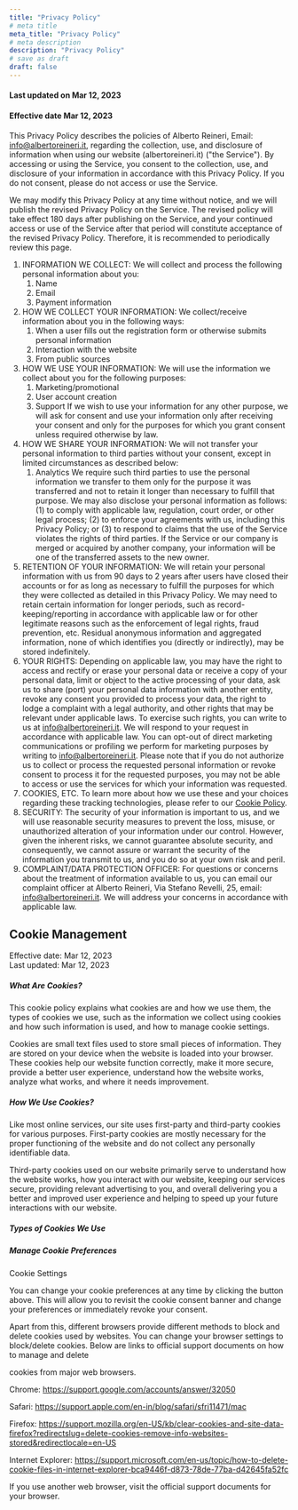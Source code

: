 ```yaml
---
title: "Privacy Policy"
# meta title
meta_title: "Privacy Policy"
# meta description
description: "Privacy Policy"
# save as draft
draft: false
---
```



#### Last updated on Mar 12, 2023
#### Effective date Mar 12, 2023

This Privacy Policy describes the policies of Alberto Reineri, Email: info@albertoreineri.it, regarding the collection, use, and disclosure of information when using our website (albertoreineri.it) ("the Service"). By accessing or using the Service, you consent to the collection, use, and disclosure of your information in accordance with this Privacy Policy. If you do not consent, please do not access or use the Service.

We may modify this Privacy Policy at any time without notice, and we will publish the revised Privacy Policy on the Service. The revised policy will take effect 180 days after publishing on the Service, and your continued access or use of the Service after that period will constitute acceptance of the revised Privacy Policy. Therefore, it is recommended to periodically review this page.

1.  INFORMATION WE COLLECT: We will collect and process the following personal information about you:
    1.  Name
    2.  Email
    3.  Payment information
2.  HOW WE COLLECT YOUR INFORMATION: We collect/receive information about you in the following ways:
    1.  When a user fills out the registration form or otherwise submits personal information
    2.  Interaction with the website
    3.  From public sources
3.  HOW WE USE YOUR INFORMATION: We will use the information we collect about you for the following purposes:
    1.  Marketing/promotional
    2.  User account creation
    3.  Support If we wish to use your information for any other purpose, we will ask for consent and use your information only after receiving your consent and only for the purposes for which you grant consent unless required otherwise by law.
4.  HOW WE SHARE YOUR INFORMATION: We will not transfer your personal information to third parties without your consent, except in limited circumstances as described below:
    1.  Analytics We require such third parties to use the personal information we transfer to them only for the purpose it was transferred and not to retain it longer than necessary to fulfill that purpose. We may also disclose your personal information as follows: (1) to comply with applicable law, regulation, court order, or other legal process; (2) to enforce your agreements with us, including this Privacy Policy; or (3) to respond to claims that the use of the Service violates the rights of third parties. If the Service or our company is merged or acquired by another company, your information will be one of the transferred assets to the new owner.
5.  RETENTION OF YOUR INFORMATION: We will retain your personal information with us from 90 days to 2 years after users have closed their accounts or for as long as necessary to fulfill the purposes for which they were collected as detailed in this Privacy Policy. We may need to retain certain information for longer periods, such as record-keeping/reporting in accordance with applicable law or for other legitimate reasons such as the enforcement of legal rights, fraud prevention, etc. Residual anonymous information and aggregated information, none of which identifies you (directly or indirectly), may be stored indefinitely.
6.  YOUR RIGHTS: Depending on applicable law, you may have the right to access and rectify or erase your personal data or receive a copy of your personal data, limit or object to the active processing of your data, ask us to share (port) your personal data information with another entity, revoke any consent you provided to process your data, the right to lodge a complaint with a legal authority, and other rights that may be relevant under applicable laws. To exercise such rights, you can write to us at info@albertoreineri.it. We will respond to your request in accordance with applicable law. You can opt-out of direct marketing communications or profiling we perform for marketing purposes by writing to info@albertoreineri.it. Please note that if you do not authorize us to collect or process the requested personal information or revoke consent to process it for the requested purposes, you may not be able to access or use the services for which your information was requested.
7.  COOKIES, ETC. To learn more about how we use these and your choices regarding these tracking technologies, please refer to our [Cookie Policy](https://privacypolicy.cookieyes.com/albertoreineri.it/privacy-policy).
8.  SECURITY: The security of your information is important to us, and we will use reasonable security measures to prevent the loss, misuse, or unauthorized alteration of your information under our control. However, given the inherent risks, we cannot guarantee absolute security, and consequently, we cannot assure or warrant the security of the information you transmit to us, and you do so at your own risk and peril.
9.  COMPLAINT/DATA PROTECTION OFFICER: For questions or concerns about the treatment of information available to us, you can email our complaint officer at Alberto Reineri, Via Stefano Revelli, 25, email: info@albertoreineri.it. We will address your concerns in accordance with applicable law.

Cookie Management
-------------------
Effective date: Mar 12, 2023\
Last updated: Mar 12, 2023

##### What Are Cookies?

This cookie policy explains what cookies are and how we use them, the types of cookies we use, such as the information we collect using cookies and how such information is used, and how to manage cookie settings.

Cookies are small text files used to store small pieces of information. They are stored on your device when the website is loaded into your browser. These cookies help our website function correctly, make it more secure, provide a better user experience, understand how the website works, analyze what works, and where it needs improvement.

##### How We Use Cookies?

Like most online services, our site uses first-party and third-party cookies for various purposes. First-party cookies are mostly necessary for the proper functioning of the website and do not collect any personally identifiable data.

Third-party cookies used on our website primarily serve to understand how the website works, how you interact with our website, keeping our services secure, providing relevant advertising to you, and overall delivering you a better and improved user experience and helping to speed up your future interactions with our website.

##### Types of Cookies We Use

##### Manage Cookie Preferences

Cookie Settings

You can change your cookie preferences at any time by clicking the button above. This will allow you to revisit the cookie consent banner and change your preferences or immediately revoke your consent.

Apart from this, different browsers provide different methods to block and delete cookies used by websites. You can change your browser settings to block/delete cookies. Below are links to official support documents on how to manage and delete

 cookies from major web browsers.

Chrome: <https://support.google.com/accounts/answer/32050>

Safari: <https://support.apple.com/en-in/blog/safari/sfri11471/mac>

Firefox: <https://support.mozilla.org/en-US/kb/clear-cookies-and-site-data-firefox?redirectslug=delete-cookies-remove-info-websites-stored&redirectlocale=en-US>

Internet Explorer: <https://support.microsoft.com/en-us/topic/how-to-delete-cookie-files-in-internet-explorer-bca9446f-d873-78de-77ba-d42645fa52fc>

If you use another web browser, visit the official support documents for your browser.
